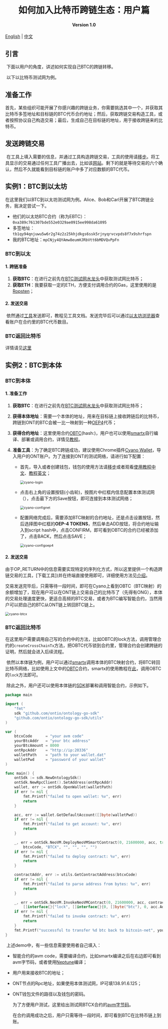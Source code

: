 <h1 align="center">如何加入比特币跨链生态：用户篇</h1>
<h4 align="center">Version 1.0 </h4>

[English]() | [中文](./README_CN.md)

## 引言

​	下面以用户的角度，讲述如何实现自己BTC的跨链转移。

​	以下以比特币测试网为例。

## 准备工作

​	首先，某些组织可能开展了你感兴趣的跨链业务，你需要挑选其中一个，并获取其比特币多签地址和目标链的BTC代币合约地址；然后，获取跨链交易构造工具，或者按照协议自己构造交易；最后，生成自己在目标链的地址，用于接收跨链来的比特币。

## 发送跨链交易

​	在工具上填入需要的信息，并通过工具构造跨链交易，工具的使用请[移步](https://github.com/ontio/cross-chain/blob/master/btc/cross-chain_transaction_construction_tool_user_manual.md)。将工具显示的交易通过任何工具广播出去，比如该[网站](https://tbtc.bitaps.com/broadcast)。剩下的就是等待交易的六个确认，然后不久就能看到目标链的账户中多了对应数额的BTC代币。

## 实例1：BTC到以太坊

在这里我们以BTC到以太坊测试网为例。Alice、Bob和Carl开展了BTC跨链业务，我决定尝试一下。

- 他们的以太坊BTC合约（称为EBTC）：`0xa389c761307bde552e0329ae0915ee998da61095`
- 多签地址：`tb1qy94qnjuwu5w6r2g74z2z25khjdkgs6ssk5rjnyqrvcvpds8f7x9shrfspn`
- 我的BTC地址：`mpCNjy4QYAmw8eumHJRbVtt6bMDVQvPpFn`

### BTC到以太

#### 1. 跨链准备

1. **获取BTC**：在进行之前先在[BTC测试网水龙头](https://testnet-faucet.mempool.co/)中获取测试网比特币；
2. **获取ETH**：我要获取一定的ETH，方便支付调用合约的Gas，这里使用的是[Ropsten](https://teth.bitaps.com/)；

#### 2. 发送交易

​	依然通过[工具](https://github.com/ontio/cross-chain/blob/master/btc/cross-chain_transaction_construction_tool_user_manual.md)发送即可，教程见工具文档。发送完毕后可以通过[以太坊浏览器](https://ropsten.etherscan.io/)查看账户在合约里的BTC代币数目。

### BTC返回比特币

详情请见[这里](https://github.com/ontio/cross-chain/blob/master/ethereum/how_to_cross_on_ethereum_CN.md)

## 实例2：BTC到本体

### BTC到本体

#### 1. 准备工作

1. **获取BTC**：在进行之前先在[BTC测试网水龙头](https://coinfaucet.eu/en/btc-testnet)中获取测试网比特币；

2. **获得本体地址**：需要一个本体的地址，用来在目标链上接收跨链后的比特币，跨链到ONT的BTC会被一比一映射到一种[OEP4](https://github.com/ontio/OEPs/blob/master/OEPS/OEP-4.mediawiki)代币；

3. **获得合约地址**：这里使用合约[OBTC](https://github.com/zouxyan/btc_crosschain_demo)(hash:)，用户也可以使用[smartx](https://smartx.ont.io/)自行编译、部署或调用合约，详情见[教程](https://ontio.github.io/documentation/Smart_Contract_Deployment_en.html)。

4. **准备工具**：为了确定BTC跨链成功，建议使用Chrome插件[Cyano Wallet](https://chrome.google.com/webstore/detail/cyano-wallet/dkdedlpgdmmkkfjabffeganieamfklkm)，导入用户的ONT账户。为了连接到ONT的测试网络，请进行如下配置：

   - 首先，导入或者创建钱包，钱包的使用方法请[移步](https://dev-docs.ont.io/#/docs-cn/cyano/01-chrome-wallet)或者观看[使用教程中文](https://www.youtube.com/watch?v=u_MtHccKaNQ)、[教程英文](https://www.youtube.com/watch?v=S2qk-Gkrs9s)；

     <img src="./pic/cyano-login.png" alt="cyano-login" style="zoom: 77%;" />

   - 点击右上角的设置按钮(小齿轮)，按图片中红框内信息配置本体测试网（），点击最下方的Save按钮，即可连接到本体测试网络；

     <img src="./pic/cyano-confignet.png" alt="cyano-confignet" style="zoom:77%;" />

   - 配置网络完成后，需要添加BTC映射的合约地址，还是点击设置按钮，然后选择图中红框的**OEP-4 TOKENS**，然后单击ADD按钮，将合约地址输入到script hash中，点击CONFIRM，即可看到OBTC的合约已经被添加了，点击BACK，然后点击SAVE；

     <img src="./pic/cyano-configoep4.png" alt="cyano-configoep4" style="zoom:77%;" />

#### 2. 发送交易

​	由于OP_RETURN中的信息需要实现特定的序列化方式，所以这里提供一个构造跨链交易的工具，[下载工具])并在终端直接使用即可，详细使用方法见[介绍]()。

​	交易发送完毕后，只需等待一段时间，即可在Cyano上看到OBTC（BTC映射）的余额增加了，现在用户可以在ONT链上交易自己的比特币了（先得有ONG），本体的交易处理速度更快，更适合高频的BTC交易，或者为BTC编写智能合约，当然用户可以把自己的BTC从ONT链上转回BTC链上。

<img src="./pic/cyano-btcx.png" alt="cyano-btcx" style="zoom:77%;" />

### BTC返回比特币

​	在这里用户需要调用自己写的合约中的方法，比如OBTC的lock方法，调用管理合约的`createCrossChainTx`方法，把OBTC代币锁到合约里，管理合约会创建跨链的证明，然后就会进入后续流程。

​	依然以本体链为例，用户可以通过[smartx](https://smartx.ont.io/)调用本体的BTC映射合约，将BTC转回比特币网络，比如使用上文中的[OBTC](https://github.com/zouxyan/btc_crosschain_demo)合约，smartx的使用教程在[此](https://ontio.github.io/documentation/)，调用OBTC的`lock`方法即可。

​	除此之外，用户还可以使用本体链的[SDK](https://github.com/ontio/ontology-go-sdk)部署和调用智能合约，示例如下。

```go
package main

import (
	"fmt"
	sdk "github.com/ontio/ontology-go-sdk"
	"github.com/ontio/ontology-go-sdk/utils"
)

var (
	btcxCode      = "your avm code"
	yourBtcAddr   = "your btc address"
	yourBtcAmount = 8000
	ontRpcAddr    = "http://ip:20336"
	walletPath    = "path to your wallet.dat"
	walletPwd     = "password of your wallet"
)

func main() {
	ontSdk := sdk.NewOntologySdk()
	ontSdk.NewRpcClient().SetAddress(ontRpcAddr)
	wallet, err := ontSdk.OpenWallet(walletPath)
	if err != nil {
		fmt.Printf("failed to open wallet: %v", err)
		return
	}

	acc, err := wallet.GetDefaultAccount([]byte(walletPwd))
	if err != nil {
		fmt.Printf("failed to get account: %v", err)
		return
	}

	_, err = ontSdk.NeoVM.DeployNeoVMSmartContract(0, 21600000, acc, true,
		btcxCode, "BTCX", "", "", "", "")
	if err != nil {
		fmt.Printf("failed to deploy contract: %v", err)
		return
	}

	contractAddr, err := utils.GetContractAddress(btcxCode)
	if err != nil {
		fmt.Printf("failed to parse address from bytes: %v", err)
		return
	}

	_, err = ontSdk.NeoVM.InvokeNeoVMContract(0, 21600000, acc, contractAddr,
		[]interface{}{"lock", []interface{}{0, []byte("btc"), 0, acc.Address[:], yourBtcAddr, yourBtcAmount}})
	if err != nil {
		fmt.Printf("failed to invoke contract: %v", err)
		return
	}
	fmt.Printf("successful to transfer %d btc back to bitcoin-net", yourBtcAmount)
}
```

​	上述demo中，有一些信息需要使用者自己填入：

- 智能合约的avm code，需要编译合约，比如smartx编译之后在右边即可看到avm字节码，或者使用[Neptune](https://github.com/ontio/ontology-python-compiler)编译；

- 用户用来接收BTC的地址；

- ONT节点的Rpc地址，如果使用本体测试网，IP可填138.91.6.125；

- ONT钱包文件的路径以及钱包的密码。

  为了方便用户测试，这里给出测试网BTCX合约的[avm字节码](https://github.com/zouxyan/btc_crosschain_demo)。

  

  在合约调用成功之后，用户只需等待一段时间，即可看到BTC在比特币链上到账。
